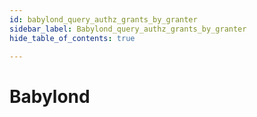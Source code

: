 ```yaml
---
id: babylond_query_authz_grants_by_granter
sidebar_label: Babylond_query_authz_grants_by_granter
hide_table_of_contents: true

---
```


# Babylond
